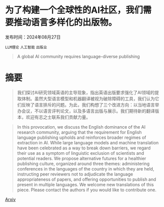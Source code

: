# 为了构建一个全球性的AI社区，我们需要推动语言多样化的出版物。

发布时间：2024年08月27日

`LLM理论` `人工智能` `出版业`

> A global AI community requires language-diverse publishing

# 摘要

> 我们探讨AI研究领域英语的主导现象，指出英语出版要求强化了AI领域的提取体制。虽然大型语言模型和机器翻译被视为破除障碍的工具，我们认为它们反映了语言排斥的问题。为此，我们构想了三个改进方向：以当地语言举办会议，不以语言评判论文，以及多语言出版与展示。我们期待新的翻译版本，欢迎有志之士联系我们贡献力量。

> In this provocation, we discuss the English dominance of the AI research community, arguing that the requirement for English language publishing upholds and reinforces broader regimes of extraction in AI. While large language models and machine translation have been celebrated as a way to break down barriers, we regard their use as a symptom of linguistic exclusion of scientists and potential readers. We propose alternative futures for a healthier publishing culture, organized around three themes: administering conferences in the languages of the country in which they are held, instructing peer reviewers not to adjudicate the language appropriateness of papers, and offering opportunities to publish and present in multiple languages. We welcome new translations of this piece. Please contact the authors if you would like to contribute one.

[Arxiv](https://arxiv.org/abs/2408.14772)